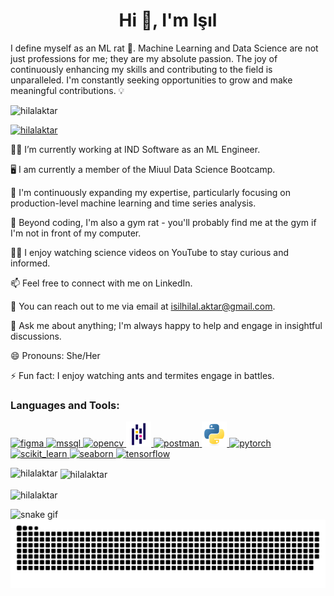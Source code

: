 <h1 align="center">Hi 👋, I'm Işıl</h1>

I define myself as an ML rat 🐹. Machine Learning and Data Science are not just professions for me; they are my absolute passion. The joy of continuously enhancing my skills and contributing to the field is unparalleled. I'm constantly seeking opportunities to grow and make meaningful contributions. 💡

<p align="left"> <img src="https://komarev.com/ghpvc/?username=tuxedomask95&label=Profile%20views&color=0e75b6&style=flat" alt="hilalaktar" /> </p>

<p align="left"> <a href="https://github.com/ryo-ma/github-profile-trophy"><img src="https://github-profile-trophy.vercel.app/?username=tuxedomask95" alt="hilalaktar" /></a> </p>

👨‍💻 I’m currently working at IND Software as an ML Engineer.

🖥️ I am currently a member of the Miuul Data Science Bootcamp.

🌱 I'm continuously expanding my expertise, particularly focusing on production-level machine learning and time series analysis.

🔩 Beyond coding, I'm also a gym rat - you'll probably find me at the gym if I'm not in front of my computer.

🤸🏻 I enjoy watching science videos on YouTube to stay curious and informed.

📫 Feel free to connect with me on LinkedIn.

📧 You can reach out to me via email at isilhilal.aktar@gmail.com.

💬 Ask me about anything; I'm always happy to help and engage in insightful discussions.

😄 Pronouns: She/Her

⚡ Fun fact: I enjoy watching ants and termites engage in battles.

<h3 align="left">Languages and Tools:</h3>
<p align="left"> <a href="https://www.figma.com/" target="_blank" rel="noreferrer"> <img src="https://www.vectorlogo.zone/logos/figma/figma-icon.svg" alt="figma" width="40" height="40"/> </a> <a href="https://www.microsoft.com/en-us/sql-server" target="_blank" rel="noreferrer"> <img src="https://www.svgrepo.com/show/303229/microsoft-sql-server-logo.svg" alt="mssql" width="40" height="40"/> </a> <a href="https://opencv.org/" target="_blank" rel="noreferrer"> <img src="https://www.vectorlogo.zone/logos/opencv/opencv-icon.svg" alt="opencv" width="40" height="40"/> </a> <a href="https://pandas.pydata.org/" target="_blank" rel="noreferrer"> <img src="https://raw.githubusercontent.com/devicons/devicon/2ae2a900d2f041da66e950e4d48052658d850630/icons/pandas/pandas-original.svg" alt="pandas" width="40" height="40"/> </a> <a href="https://postman.com" target="_blank" rel="noreferrer"> <img src="https://www.vectorlogo.zone/logos/getpostman/getpostman-icon.svg" alt="postman" width="40" height="40"/> </a> <a href="https://www.python.org" target="_blank" rel="noreferrer"> <img src="https://raw.githubusercontent.com/devicons/devicon/master/icons/python/python-original.svg" alt="python" width="40" height="40"/> </a> <a href="https://pytorch.org/" target="_blank" rel="noreferrer"> <img src="https://www.vectorlogo.zone/logos/pytorch/pytorch-icon.svg" alt="pytorch" width="40" height="40"/> </a> <a href="https://scikit-learn.org/" target="_blank" rel="noreferrer"> <img src="https://upload.wikimedia.org/wikipedia/commons/0/05/Scikit_learn_logo_small.svg" alt="scikit_learn" width="40" height="40"/> </a> <a href="https://seaborn.pydata.org/" target="_blank" rel="noreferrer"> <img src="https://seaborn.pydata.org/_images/logo-mark-lightbg.svg" alt="seaborn" width="40" height="40"/> </a> <a href="https://www.tensorflow.org" target="_blank" rel="noreferrer"> <img src="https://www.vectorlogo.zone/logos/tensorflow/tensorflow-icon.svg" alt="tensorflow" width="40" height="40"/> </a> </p>


<p><img align="left" src="https://github-readme-stats.vercel.app/api/top-langs?username=hilalaktar&show_icons=true&locale=en&layout=compact" alt="hilalaktar" /></p>

<p>&nbsp;<img align="center" src="https://github-readme-stats.vercel.app/api?username=hilalaktar&show_icons=true&locale=en" alt="hilalaktar" /></p>



<p><img align="center" src="https://github-readme-streak-stats.herokuapp.com/?user=hilalaktar&" alt="hilalaktar" /></p>

![snake gif](https://github.com/HilalAktar/HilalAktar/blob/output/github-contribution-grid-snake.gif)
<picture>
  <source media="(prefers-color-scheme: dark)" srcset="https://raw.githubusercontent.com/HilalAktar/HilalAktar/output/github-contribution-grid-snake-dark.svg">
  <source media="(prefers-color-scheme: light)" srcset="https://raw.githubusercontent.com/HilalAktar/HilalAktar/output/github-contribution-grid-snake.svg">
  <img alt="github contribution grid snake animation" src="https://raw.githubusercontent.com/HilalAktar/HilalAktar/output/github-contribution-grid-snake.svg">
</picture>


